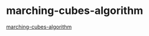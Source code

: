 # marching-cubes-algorithm

[marching-cubes-algorithm](https://github.com/Eldemarkki/Marching-Cubes-Terrain)
